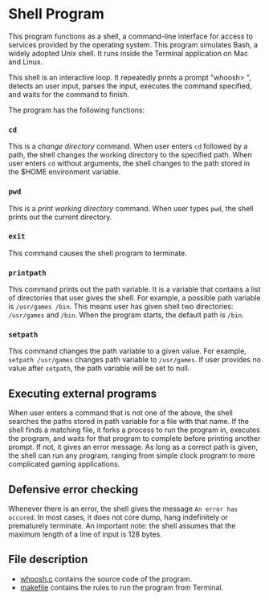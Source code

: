 # Shell Program

This program functions as a shell, a command-line interface for access to services provided by the operating system. This program simulates Bash, a widely adopted Unix shell. It runs inside the Terminal application on Mac and Linux.  

This shell is an interactive loop. It repeatedly prints a prompt "whoosh> ", detects an user input, parses the input, executes the command specified, and waits for the command to finish. 

The program has the following functions:

### `cd`
This is a *change directory* command. When user enters `cd` followed by a path, the shell changes the working directory to the specified path. When user enters `cd` without arguments, the shell changes to the path stored in the $HOME environment variable.


### `pwd`
This is a *print working directory* command. When user types `pwd`, the shell prints out the current directory.


### `exit`
This command causes the shell program to terminate.


### `printpath`
This command prints out the path variable. It is a variable that contains a list of directories that user gives the shell. For example, a possible path variable is `/usr/games /bin`. This means user has given shell two directories: `/usr/games` and `/bin`. When the program starts, the default path is `/bin`.


### `setpath`
This command changes the path variable to a given value. For example, `setpath /usr/games` changes path variable to `/usr/games`. If user provides no value after `setpath`, the path variable will be set to null.


## Executing external programs
When user enters a command that is not one of the above, the shell searches the paths stored in path variable for a file with that name. If the shell finds a matching file, it forks a process to run the program in, executes the program,
and waits for that program to complete before printing another prompt. If not, it gives an error message. As long as a correct path is given, the shell can run any program, ranging from simple clock program to more complicated gaming applications. 


## Defensive error checking  
Whenever there is an error, the shell gives the message `An error has occured`. In most cases, it does not core dump, hang indefinitely or prematurely terminate. An important note: the shell assumes that the maximum length of a line of input is 128 bytes.


## File description
* [whoosh.c](https://github.com/vantrinh7/ShellProgram/blob/master/whoosh.c) contains the source code of the program.
* [makefile](https://github.com/vantrinh7/ShellProgram/blob/master/makefile) contains the rules to run the program from Terminal.
